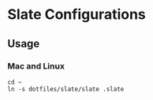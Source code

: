 Slate Configurations
==================

Usage
-----

### Mac and Linux ###

```shell
cd ~
ln -s dotfiles/slate/slate .slate
```

